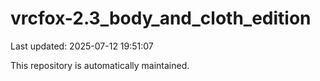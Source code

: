 # vrcfox-2.3_body_and_cloth_edition

Last updated: 2025-07-12 19:51:07

This repository is automatically maintained.
